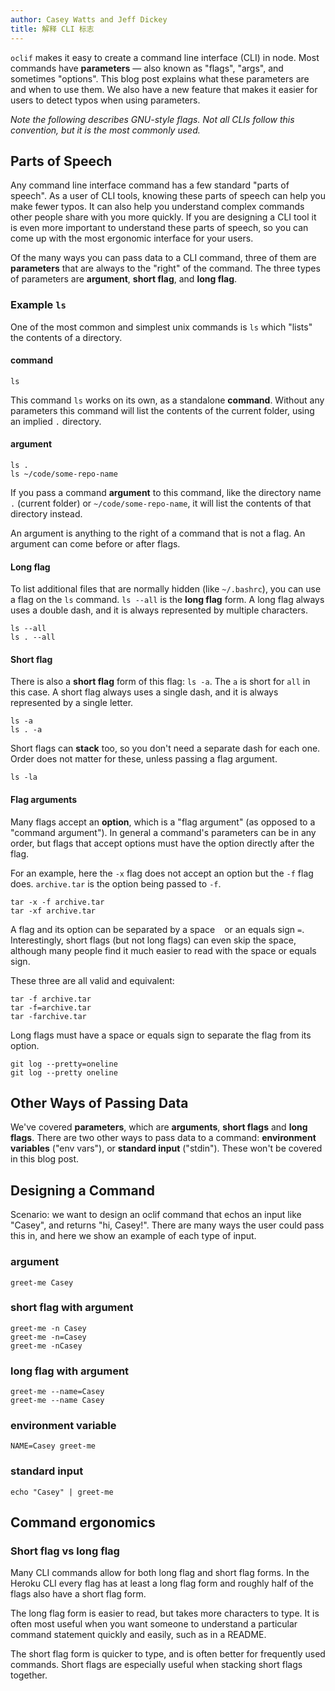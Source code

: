 ```yaml
---
author: Casey Watts and Jeff Dickey
title: 解释 CLI 标志
---
```


`oclif` makes it easy to create a command line interface (CLI) in node. Most commands have **parameters** — also known as "flags", "args", and sometimes "options". This blog post explains what these parameters are and when to use them. We also have a new feature that makes it easier for users to detect typos when using parameters.

_Note the following describes GNU-style flags. Not all CLIs follow this convention, but it is the most commonly used._

## Parts of Speech

Any command line interface command has a few standard "parts of speech".  As a user of CLI tools, knowing these parts of speech can help you make fewer typos. It can also help you understand complex commands other people share with you more quickly. If you are designing a CLI tool it is even more important to understand these parts of speech, so you can come up with the most ergonomic interface for your users.
<!-- DIAGRAM OF PARTS OF SPEECH EXAMPLE -->

Of the many ways you can pass data to a CLI command, three of them are **parameters** that are always to the "right" of the command. The three types of parameters are **argument**, **short flag**, and **long flag**.

### Example `ls`
One of the  most common and simplest unix commands is `ls` which "lists" the contents of a directory.

#### command

```
ls
```

This command `ls` works on its own, as a standalone **command**. Without any parameters this command will list the contents of the current folder, using an implied `.` directory.

#### argument

```
ls .
ls ~/code/some-repo-name
```

If you pass a command **argument** to this command, like the directory name `.` (current folder) or `~/code/some-repo-name`, it will list the contents of that directory instead.

An argument is anything to the right of a command that is not a flag. An argument can come before or after flags.

#### Long flag
To list additional files that are normally hidden (like `~/.bashrc`), you can use a flag on the `ls` command. `ls --all` is the **long flag** form. A long flag always uses a double dash, and it is always represented by multiple characters.

```
ls --all
ls . --all
```

#### Short flag

There is also a **short flag** form of this flag: `ls -a`. The `a` is short for `all` in this case. A short flag always uses a single dash, and it is always represented by a single letter.

```
ls -a
ls . -a
```

Short flags can **stack** too, so you don't need a separate dash for each one. Order does not matter for these, unless passing a flag argument.

```
ls -la
```

#### Flag arguments
Many flags accept an **option**, which is a "flag argument" (as opposed to a "command argument"). In general a command's parameters can be in any order, but flags that accept options must have the option directly after the flag.

For an example, here the `-x` flag does not accept an option but the `-f` flag does. `archive.tar` is the option being passed to `-f`.

```
tar -x -f archive.tar
tar -xf archive.tar
```

A flag and its option can be separated by a space ` ` or an equals sign `=`. Interestingly, short flags (but not long flags) can even skip the space, although many people find it much easier to read with the space or equals sign.

These three are all valid and equivalent:

```
tar -f archive.tar
tar -f=archive.tar
tar -farchive.tar
```

Long flags must have a space or equals sign to separate the flag from its option.

```
git log --pretty=oneline
git log --pretty oneline
```

## Other Ways of Passing Data

We've covered **parameters**, which are **arguments**, **short flags** and **long flags**. There are two other ways to pass data to a command: **environment variables** ("env vars"), or **standard input** ("stdin"). These won't be covered in this blog post.


## Designing a Command

Scenario: we want to design an oclif command that echos an input like "Casey", and returns "hi, Casey!". There are many ways the user could pass this in, and here we show an example of each type of input.

### argument

```
greet-me Casey
```

### short flag with argument

```
greet-me -n Casey
greet-me -n=Casey
greet-me -nCasey
```

### long flag with argument

```
greet-me --name=Casey
greet-me --name Casey
```

### environment variable

```
NAME=Casey greet-me
```

### standard input

```
echo "Casey" | greet-me
```

## Command ergonomics

### Short flag vs long flag
Many CLI commands allow for both long flag and short flag forms. In the Heroku CLI every flag has at least a long flag form and roughly half of the flags also have a short flag form.

The long flag form is easier to read, but takes more characters to type. It is often most useful when you want someone to understand a particular command statement quickly and easily, such as in a README.

The short flag form is quicker to type, and is often better for frequently used commands. Short flags are especially useful when stacking short flags together.


<!-- ## Did you mean?
It is really easy to make a typo and use one dash instead of two, or vice versa. This "Long flag / short flag mismatch" is quite common. We hope that by catching these typos we will help you make fewer typos, save you from frustration, and speed up your development.

`oclif` can now detect when you accidentally have the wrong number of dashes for a command, and suggest a change to the command.

```
heroku config --s
> did you mean "heroku config -s"?
```

```
heroku config -something-long
> did you mean "heroku config --something-long"?
```

```
heroku config ---something-long
> did you mean to use FEWER DASHES? (something like this?)
```

This is an example of a "did you mean?" command, like this ruby plugin [did_you_mean](https://github.com/yuki24/did_you_mean).
-->
